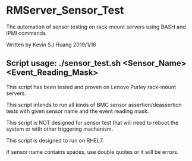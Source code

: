 # RMServer_Sensor_Test
The automation of sensor testing on rack-mount servers using BASH and IPMI commands.

Written by Kevin SJ Huang 2019/1/16

## Script usage: ./sensor_test.sh <Sensor_Name> <Event_Reading_Mask>

This script has been tested and proven on Lenovo Purley rack-mount servers.

This script intends to run all kinds of BMC sensor assertion/deassertion tests with given sensor name and the event reading mask.

This script is NOT designed for sensor test that will need to reboot the system or with other triggering machanism.

This script is designed to run on RHEL7.

If sensor name contains spaces, use double quotes or it will be errors.
